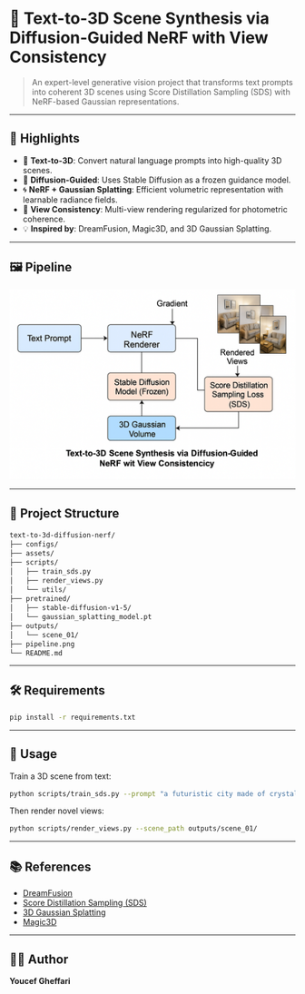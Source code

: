 # 🧠 Text-to-3D Scene Synthesis via Diffusion-Guided NeRF with View Consistency

> An expert-level generative vision project that transforms text prompts into coherent 3D scenes using Score Distillation Sampling (SDS) with NeRF-based Gaussian representations.

---

## 🚀 Highlights

- 💬 **Text-to-3D**: Convert natural language prompts into high-quality 3D scenes.
- 🧊 **Diffusion-Guided**: Uses Stable Diffusion as a frozen guidance model.
- 🌀 **NeRF + Gaussian Splatting**: Efficient volumetric representation with learnable radiance fields.
- 🧭 **View Consistency**: Multi-view rendering regularized for photometric coherence.
- 💡 **Inspired by**: DreamFusion, Magic3D, and 3D Gaussian Splatting.

---

## 🖼️ Pipeline

![Pipeline](pipeline.png)

---

## 📁 Project Structure

```
text-to-3d-diffusion-nerf/
├── configs/
├── assets/
├── scripts/
│   ├── train_sds.py
│   ├── render_views.py
│   └── utils/
├── pretrained/
│   ├── stable-diffusion-v1-5/
│   └── gaussian_splatting_model.pt
├── outputs/
│   └── scene_01/
├── pipeline.png
└── README.md
```

---

## 🛠️ Requirements

```bash
pip install -r requirements.txt
```

---

## 🔧 Usage

Train a 3D scene from text:

```bash
python scripts/train_sds.py --prompt "a futuristic city made of crystals"
```

Then render novel views:

```bash
python scripts/render_views.py --scene_path outputs/scene_01/
```

---

## 📚 References

- [DreamFusion](https://arxiv.org/abs/2209.14988)
- [Score Distillation Sampling (SDS)](https://arxiv.org/abs/2209.14988)
- [3D Gaussian Splatting](https://arxiv.org/abs/2308.04079)
- [Magic3D](https://arxiv.org/abs/2211.10440)

---

## 👨‍💻 Author

**Youcef Gheffari**
